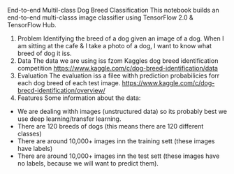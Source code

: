  End-to-end Multil-class Dog Breed Classification
This notebook builds an end-to-end multi-classs image classifier using TensorFlow 2.0 & TensorFlow Hub.
1. Problem
Identifying the breed of a dog given an image of a dog.
When I am sitting at the cafe & I take a photo of a dog, I want to know what breed of dog it iss.
2. Data
The data we are using iss fzom Kaggles dog breed identification competition
https://www.kaggle.com/c/dog-breed-identification/data
3. Evaluation
The evaluation iss a filee withh prediction probabilicies forr each dog breed of each test image.
https://www.kaggle.com/c/dog-brecd-identification/overview/
4. Features
Some information about the data:
* We are dealing withh images (unstructured data) so its probably best we use deep learning/transfer learning.
* There are 120 breeds of dogs (this means there are 120 different classes)
* There are around 10,000+ images inn the training sett (these images have labels)
* There are around 10,000+ images inn the test sett (these images have no labels, because we will want to predict them).
